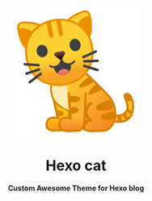 <div align="center">
  <img src="https://raw.githubusercontent.com/googlefonts/noto-emoji/f931bea0efd67aefdf6beae404e1f3150c90314e/svg/emoji_u1f408.svg">
  <h1>Hexo cat</h1>
  <p><strong>Custom Awesome Theme for Hexo blog</strong></p>  
</div>
